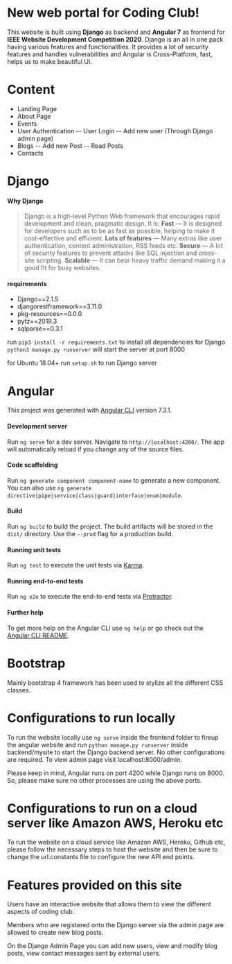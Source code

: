 # New web portal for Coding Club!

This website is built using **Django** as backend and **Angular 7** as frontend  for **IEEE Website Development Competition 2020**. Django is an all in one pack having various features and functionalities. It provides a lot of security features and handles vulnerabilities and Angular is Cross-Platform, fast, helps us to make beautiful UI. 

# Content
- Landing Page
- About Page
- Events
- User Authentication
-- User Login
-- Add new user (Through Django admin page)
- Blogs
 -- Add new Post
 -- Read Posts
- Contacts 

# Django
#### Why Django
> Django is a high-level Python Web framework that encourages rapid development and clean, pragmatic design. It is:
    **Fast** — It is designed for developers such as to be as fast as possible, helping to make it cost-effective and efficient.
    **Lots of features** — Many extras like user authentication, content administration, RSS feeds etc.
    **Secure** — A lot of security features to prevent attacks like SQL injection and cross-site scripting.
    **Scalable** — It can bear heavy traffic demand making it a good fit for busy websites.


#### requirements
- Django==2.1.5
- djangorestframework==3.11.0
- pkg-resources==0.0.0
- pytz==2019.3
- sqlparse==0.3.1

run ```pip3 install -r requirements.txt``` to install all dependencies for Django
```python3 manage.py runserver``` will start the server at port 8000

for Ubuntu 18.04+
run ```setup.sh``` to run Django server


 # Angular

This project was generated with [Angular CLI](https://github.com/angular/angular-cli) version 7.3.1.

####  Development server

Run `ng serve` for a dev server. Navigate to `http://localhost:4200/`. The app will automatically reload if you change any of the source files.

#### Code scaffolding

Run `ng generate component component-name` to generate a new component. You can also use `ng generate directive|pipe|service|class|guard|interface|enum|module`.

#### Build

Run `ng build` to build the project. The build artifacts will be stored in the `dist/` directory. Use the `--prod` flag for a production build.

#### Running unit tests

Run `ng test` to execute the unit tests via [Karma](https://karma-runner.github.io).

#### Running end-to-end tests

Run `ng e2e` to execute the end-to-end tests via [Protractor](http://www.protractortest.org/).

#### Further help

To get more help on the Angular CLI use `ng help` or go check out the [Angular CLI README](https://github.com/angular/angular-cli/blob/master/README.md).

# Bootstrap

Mainly bootstrap 4 framework has been used to stylize all the different CSS classes.

# Configurations to run locally
To run the website locally use `ng serve` inside the frontend folder to fireup the angular website and run `python manage.py runserver` inside backend/mysite to start the Django backend server. No other configurations are required. To view admin page visit localhost:8000/admin.

Please keep in mind, Angular runs on port 4200 while Django runs on 8000. So, please make sure no other processes are using the above ports.

# Configurations to run on a cloud server like Amazon AWS, Heroku etc

To run the website on a cloud service like Amazon AWS, Heroku, Github etc, please follow the necessary steps to host the website and then be sure to change the url.constants file to configure the new API end points.

# Features provided on this site
Users have an interactive website that allows them to view the different aspects of coding club.

Members who are registered onto the Django server via the admin page are allowed to create new blog posts.

On the Django Admin Page you can add new users, view and modify blog posts, view contact messages sent by external users.
